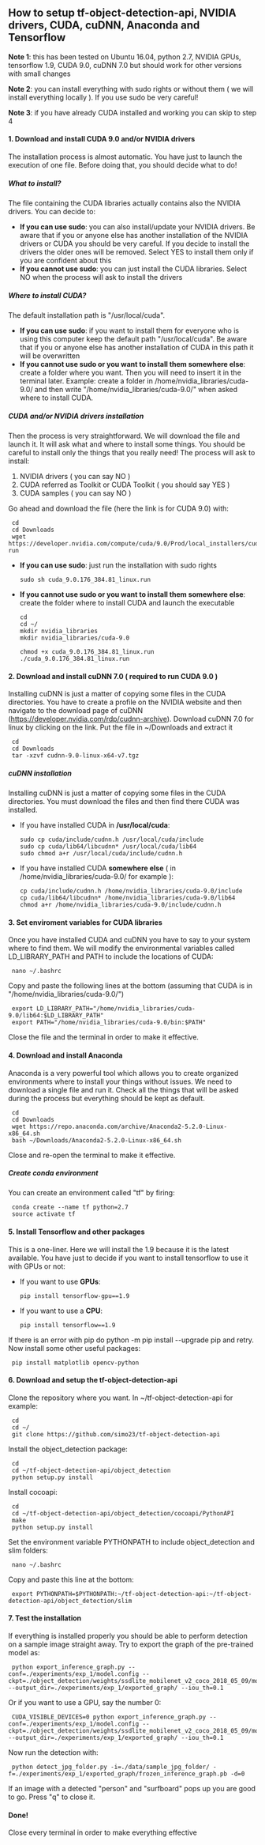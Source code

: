 ## How to setup tf-object-detection-api, NVIDIA drivers, CUDA, cuDNN, Anaconda and Tensorflow 

**Note 1**: this has been tested on Ubuntu 16.04, python 2.7, NVIDIA GPUs, tensorflow 1.9, CUDA 9.0, cuDNN 7.0 but should work for other versions with small changes 

**Note 2**: you can install everything with sudo rights or without them ( we will install everything locally ). If you use sudo be very careful! 

**Note 3**: if you have already CUDA installed and working you can skip to step 4

#### 1. Download and install CUDA 9.0 and/or NVIDIA drivers

The installation process is almost automatic. You have just to launch the execution of one file. Before doing that, you should decide what to do!

##### What to install?
The file containing the CUDA libraries actually contains also the NVIDIA drivers. You can decide to:
* **If you can use sudo**: you can also install/update your NVIDIA drivers. Be aware that if you or anyone else has another installation of the NVIDIA drivers or CUDA you should be very careful. If you decide to install the drivers the older ones will be removed. Select YES to install them only if you are confident about this
* **If you cannot use sudo**: you can just install the CUDA libraries. Select NO when the process will ask to install the drivers

##### Where to install CUDA?
The default installation path is "/usr/local/cuda".
* **If you can use sudo**: if you want to install them for everyone who is using this computer keep the default path "/usr/local/cuda". Be aware that if you or anyone else has another installation of CUDA in this path it will be overwritten
* **If you cannot use sudo or you want to install them somewhere else**: create a folder where you want. Then you will need to insert it in the terminal later. Example: create a folder in /home/nvidia_libraries/cuda-9.0/ and then write "/home/nvidia_libraries/cuda-9.0/" when asked where to install CUDA.

##### CUDA and/or NVIDIA drivers installation

Then the process is very straightforward. We will download the file and launch it. It will ask what and where to install some things. You should be careful to install only the things that you really need! The process will ask to install:

1. NVIDIA drivers ( you can say NO )
2. CUDA referred as Toolkit or CUDA Toolkit ( you should say YES )
3. CUDA samples ( you can say NO )

Go ahead and download the file (here the link is for CUDA 9.0) with:

     cd
     cd Downloads
     wget https://developer.nvidia.com/compute/cuda/9.0/Prod/local_installers/cuda_9.0.176_384.81_linux-run


* **If you can use sudo**: just run the installation with sudo rights

      sudo sh cuda_9.0.176_384.81_linux.run

* **If you cannot use sudo or you want to install them somewhere else**: create the folder where to install CUDA and launch the executable

      cd
      cd ~/
      mkdir nvidia_libraries
      mkdir nvidia_libraries/cuda-9.0

      chmod +x cuda_9.0.176_384.81_linux.run
      ./cuda_9.0.176_384.81_linux.run

#### 2. Download and install cuDNN 7.0 ( required to run CUDA 9.0 )

Installing cuDNN is just a matter of copying some files in the CUDA directories. You have to create a profile on the NVIDIA website and then navigate to the download page of cuDNN (https://developer.nvidia.com/rdp/cudnn-archive). Download cuDNN 7.0 for linux by clicking on the link. Put the file in ~/Downloads and extract it

     cd
     cd Downloads
     tar -xzvf cudnn-9.0-linux-x64-v7.tgz

##### cuDNN installation

Installing cuDNN is just a matter of copying some files in the CUDA directories. You must download the files and then find there CUDA was installed.

* If you have installed CUDA in **/usr/local/cuda**:

      sudo cp cuda/include/cudnn.h /usr/local/cuda/include
      sudo cp cuda/lib64/libcudnn* /usr/local/cuda/lib64
      sudo chmod a+r /usr/local/cuda/include/cudnn.h

* If you have installed CUDA **somewhere else** ( in /home/nvidia_libraries/cuda-9.0/ for example ):

      cp cuda/include/cudnn.h /home/nvidia_libraries/cuda-9.0/include
      cp cuda/lib64/libcudnn* /home/nvidia_libraries/cuda-9.0/lib64
      chmod a+r /home/nvidia_libraries/cuda-9.0/include/cudnn.h

#### 3. Set enviroment variables for CUDA libraries

Once you have installed CUDA and cuDNN you have to say to your system where to find them. We will modify the environmental variables called LD_LIBRARY_PATH and PATH to include the locations of CUDA:

     nano ~/.bashrc

Copy and paste the following lines at the bottom (assuming that CUDA is in "/home/nvidia_libraries/cuda-9.0/")

     export LD_LIBRARY_PATH="/home/nvidia_libraries/cuda-9.0/lib64:$LD_LIBRARY_PATH"
     export PATH="/home/nvidia_libraries/cuda-9.0/bin:$PATH"

Close the file and the terminal in order to make it effective.

#### 4. Download and install Anaconda

Anaconda is a very powerful tool which allows you to create organized environments where to install your things without issues. We need to download a single file and run it. Check all the things that will be asked during the process but everything should be kept as default.

     cd 
     cd Downloads
     wget https://repo.anaconda.com/archive/Anaconda2-5.2.0-Linux-x86_64.sh
     bash ~/Downloads/Anaconda2-5.2.0-Linux-x86_64.sh

Close and re-open the terminal to make it effective. 

##### Create conda environment

You can create an environment called "tf" by firing:

     conda create --name tf python=2.7 
     source activate tf

#### 5. Install Tensorflow and other packages

This is a one-liner. Here we will install the 1.9 because it is the latest available. You have just to decide if you want to install tensorflow to use it with GPUs or not:

* If you want to use **GPUs**:

      pip install tensorflow-gpu==1.9 

* If you want to use a **CPU**:

      pip install tensorflow==1.9 

If there is an error with pip do python -m pip install --upgrade pip and retry. Now install some other useful packages: 

     pip install matplotlib opencv-python 

#### 6. Download and setup the tf-object-detection-api

Clone the repository where you want. In ~/tf-object-detection-api for example:

     cd 
     cd ~/
     git clone https://github.com/simo23/tf-object-detection-api

Install the object_detection package:

     cd
     cd ~/tf-object-detection-api/object_detection
     python setup.py install

Install cocoapi:

     cd
     cd ~/tf-object-detection-api/object_detection/cocoapi/PythonAPI
     make
     python setup.py install

Set the environment variable PYTHONPATH to include object_detection and slim folders:

     nano ~/.bashrc

Copy and paste this line at the bottom:

     export PYTHONPATH=$PYTHONPATH:~/tf-object-detection-api:~/tf-object-detection-api/object_detection/slim

#### 7. Test the installation

If everything is installed properly you should be able to perform detection on a sample image straight away. Try to export the graph of the pre-trained model as:

     python export_inference_graph.py --conf=./experiments/exp_1/model.config --ckpt=./object_detection/weights/ssdlite_mobilenet_v2_coco_2018_05_09/model.ckpt --output_dir=./experiments/exp_1/exported_graph/ --iou_th=0.1

Or if you want to use a GPU, say the number 0:

     CUDA_VISIBLE_DEVICES=0 python export_inference_graph.py --conf=./experiments/exp_1/model.config --ckpt=./object_detection/weights/ssdlite_mobilenet_v2_coco_2018_05_09/model.ckpt --output_dir=./experiments/exp_1/exported_graph/ --iou_th=0.1

Now run the detection with: 

     python detect_jpg_folder.py -i=./data/sample_jpg_folder/ -f=./experiments/exp_1/exported_graph/frozen_inference_graph.pb -d=0

If an image with a detected "person" and "surfboard" pops up you are good to go. Press "q" to close it. 

#### Done! 

Close every terminal in order to make everything effective
